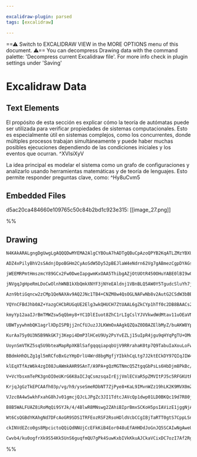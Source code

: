 ```yaml
---

excalidraw-plugin: parsed
tags: [excalidraw]

---
```

==⚠  Switch to EXCALIDRAW VIEW in the MORE OPTIONS menu of this document. ⚠== You can decompress Drawing data with the command palette: 'Decompress current Excalidraw file'. For more info check in plugin settings under 'Saving'


# Excalidraw Data
## Text Elements
El propósito de esta sección es explicar cómo la teoría de autómatas puede ser utilizada para verificar propiedades de sistemas computacionales. Esto es especialmente útil en sistemas complejos, como los concurrentes, donde múltiples procesos trabajan simultáneamente y puede haber muchas posibles ejecuciones dependiendo de las condiciones iniciales y los eventos que ocurran. ^XVIsiXyV

La idea principal es modelar el sistema como un grafo de configuraciones y analizarlo usando herramientas matemáticas y de teoría de lenguajes. Esto permite responder preguntas clave, como: ^Hy8uCvm5

## Embedded Files
d5ac20ca484660e109765c50c84b2bd1c923e315: [[image_27.png]]

%%
## Drawing
```compressed-json
N4KAkARALgngDgUwgLgAQQQDwMYEMA2AlgCYBOuA7hADTgQBuCpAzoQPYB2KqATLZMzYBXUtiRoIACyhQ4zZAHoFAc0JRJQgEYA6bGwC2CgF7N6hbEcK4OCtptbErHALRY8RMpWdx8Q1TdIEfARcZgRmBShcZQUebQBWbR4aOiCEfQQOKGZuAG1wMFAwYogSbghnAHEAUQAWADFlAA4ARwAVYjaAVQA1Qn04aoAhAAUOJpTiyFhEcv7opH4SzG5n

ADZ4xPilyBhV2sSAdnjDpoBGHm2CyAoSdW5Dy52pBEJlaW4eNdrn62Vg7gABmezCgpDYAGsEABhNj4Nikcpg6zMOC4QJZSYlTS4bAQ5TgoQcYiw+GIiTIjio9GZKBYyAAM0I+HwAGVYACJIIPPSIKDwVCAOp3SSfEFgyEIdkwTnobllZ6E94ccI5NBnZ5sNHYNR7dWA4HXCAE4RwACSxDVqFyAF1ngzyBkLdwOEIWc9CMSsOVcIDeYTiSrmFbXe6

jWEEMRPmtHmszmcY89GCx2Fw0DweIapgwmKxOAA5ThibgAZjOtUOtR450OHuYABE0lBI9wGQQws9NMJidVghksiG3fhnkI4MRcM2o+rDiX4iWSwBOeIL2rzq7ZogcCEuofPeF4ltoNv4DvhqJQIRWiCIYme5S8pnBZ0SYjxXGZvC1Jq1NZrQEIM5AQXQ4NmweJAWwb9NB4TRiDObAFx4EsEDLeJeWYdxxGta4wA1HCzmuG0CgAXyWIoSjKCQAA0e

jNVgqJgHpeRmLDoCwOlnhWNB1kXbQmkXNYF3jNYeEAldnj1VBnBLQ5AW0Y5TgudcSluYh7jQc5EhjBcSyaJCeCrM4miaZ5JFed46XVDZtFqC5AT0pdVwOX9fg4f4sKzEp+UlUkEXKABiM4AOC3kcTxE0iRJOE/IpcgqTRDEOKNR82Q5Vj5SjcUBQQYU1NFdMsslaVZT5OEFSNJVJCDK08OzLVcV1bhAM8yAIvNS08jtZLHQQZ9UFDYcjU9YhvQkX

Azn9btiGqncw2zCMp1QeNAXAv9AQ2JNc1TB4+CNZM8w4QsOGLNAFwNb8v2AutG2CSdW3bBBOym3t0lpQc5pKUdxzu6dZ3nJdTm+H4jU3bc0AGvc2APRbj1PbNm0wSz0F7VA4HBOAAGfWCgNhUBG1BwiiVAwmwHUMY4AnmAJzAfHMdFUGwDH9Fx/BcFQZsEQAW7Z/HcCEKAmYnUJUaESMEAAHSpJhUH55lCCMXBx1R9E2eTQgmTwUhUfRwhI0V8I8

YQYnCFBdJhb0AZ+YazgCHCbRUGqUE2Elg3wkQHUCH7ZtUAAL6gZkCYp1hTf0c2DB8BAACs2GYagGYMFmY/j46RES8I4+ITgRsl/Qffwf2I6ptGofCJPkRxSPrGN/Q3SgABDlVcC9o2YBFsXUEkXBNGlmvsE7ouY8ITRgmYF3I4QbAhB1TgDZGm9HEyTPDdQVmqb0W9p6DVBPXMKwR9QVv4SphBGCyJOWlFyWodT6xtH9Sg2nY8oUeLzHsdx/HCbZ

kmyYp12aaIJrBmTMWZsw5qQbmy8+YC1DlEIuot8ZhC1rLIgCslYJVVkwdWdMtav11uOEaVNEEm2bKHNe4crab1tswe2jscaU0pu7Pezdfb+3wIHY2Icw4DGCNHWO8dmYryTuvSepA078Mzl6VAud86EELtrEuggqbl1wJXIO/Ra4NxCCw1ucAEFG07t3LWvd+6o0HsPV249J6b1nggeeutiQfyNqvZOjgbFUx3h7feh8k4n1pOfUWqBr5iNvg+Tg

UBWTyywhmbQK1agrlXDpISPBjj2nCfUJuzJJLKWmOxAAgkQZQaZ0DBAZElbMyZ/buAKW8Yp0AtS8nXlET0TA+oQyNAiN4noCCP0Rs/dhr8sZqCcZTImP9CDkwYVgWmQDGaCNZuzBAXMeZG2gYLOBbdEHSxQfLRWbMMGoDVhremeC9aEOXsHUh3C9FRCoSPWhTspmognsw2kRs/YB0yJwq55CeFRxjnHC2idyEpzEW8iRWcjYyILvvYuYglHs3IBX

KurAa75y0U3N5B9NkGK7j3Kepi4DmP3lHCeU9Uy2PsYvEZLj15uIpR4jgu9qHYqPgTU+OMqYXyNsEuKd9fj8zYAAJXCFE+6J5HogxaQACXMh8dUSR4gkTIkNRaEBpUwCaEIaE9B9BoWeCxJET9OKrBEmcbQwEFxA0OMcRc60JKrEzHES4iknhGlUupVAjxDgWuXNWJc4FXWmTlUjVJRo/iyhanyCUUJfLknQIFYKQVQq4nxAGKKZIkRxWpIlB8zJ

UoynSmVTKZ5sq5U9bteaMapRpXKBlSafgqqqiapqbUjV9RRrahaK0tp7Q9TabuIaXouLoFwMkRUU0Zrg0HfNBAh4lrnXWvE1cm0UycG4AcVdB0jonVQLpVcK1+ILmuk2edsNJXZi7JFF6Xt3qDWzF9Cc86zgzjnIueITRASHHElKrcs170lH3FCGGD0DVPwkAAGTZiQEI2tPQ6jROwg2zMRqsy1kEb5ZsBG4yJKgAkuAGQjPXkyZQIhrZbxgJLaw

BBdmkHhDLZg1gl5mRCfoBxGzYHpDrlU4Wrd8bgMgfjYIbkhCqLtg7J2ktECkDY97QIqJIW4MCKRrI5tWaMEBQnZA98KC9KRhAKD28Rr7NIPBuRBAGEoaCPTDDlysNAplhTfDhHl7EbeGR9x2LqOoPRPRy8THcYscdOx4WnH9DcbplTPjRsBMrJXpkUjYmaESfodJ2TRt5NEq9EphAKmNnYHU49bD2m0lZEiUYaJUbCNZAyWx/A2SwOIxqUU8opTy

klEqXTfAzW6k4zgI08JuAWmkAHR9SAnT/A9PA+gQzMGTNmcQ5ZtgqGbPsLs6HbDjm8PkBc/jNzpHyCedbt52jfnGOOI7kwYLtJQtPvCzxqLy9YvL2E4l8eyW6G4zS2oDLbtFPa1y0SfLhXNPMxK+GwVIrWAVfFXDQDMqQ1NUVcqgo5FICUXQG0SOzAACa+BO4AGlmLwFYgjdrkAR3OFkj6gyVqVx6UMsZB13EmhrEVa6nJEAPX5VQEDGyC4dJNCt

V+VcYbsxmTePK3gnOI0eUKrG6K8aICJqCsmzsqaIrEjjVmlECVaR5pZMVItPJ5c5RFGKUtRVa1cmLQ25Uzb1StoarAJqBpnhdo6mgXt3VMWjYA+j4dPoSwNsDA7/qM6vJzsWhWey/F4iiS3dtdMnP9qph3VhM4JZLh/kz8uE9t151glFk9a9fY3r/pHGOJ9i0X1/XfYhWogJarw7/dOsbEAgNntA0aMn5QAD91RMAkK+aS6xDLDZreHxt7lDMhA8

KrjqJgGzTkEPCAAfh03p/vg/h9/yseSmeRDbNT7ZjPye8+KaL9IMvnWZz19hLK2K9MVX0mZPq9wTnZOeutYQGU3knXqlClesGlngmkhsVQRtFp2k6pTNJt8At8JAB8h9TY98yVPNUNMNp9Alz8fAF9dZr9hYV99ZmAN8BUcYocn9EVi9f0EBZVJckZzVLgUdig0dSg1V4g2g4BagCd8BpVEQDUScjU+kTVuIYw4g4xgJMwDghcLpmdUAFx5JGcxc

VJzc0A4wSwkhFxahG8hJv01gmcjQJcLJPgZc3JI1TdtcJAVcQp1dwp01LD0BKQc19d7R80jc61bdTdy0edK0vJq13CbcTcKphB7dgwW0Ok20XcO13dCR2oe0upswHRfcoCI8A8RoR0IBcBagQ9pow9oDI9n0Vozh4h4xjhj09otp110xfDIBU8CwiwsJZwhcs8fwSx88EAfoqCL1sRnoy8BwK8jRH1Oja830lwzpLhyiNxPQwZw929O8QMJVGt9M

B8B5WALFUAZ8iRoMqQi9SYJk/4/4BlwR8MNswg2ZAhiBIprBmxSCKoH5psIAVizE1jggNjAktjt4djSAp5f4OEMNi4Tjv5YMLirisgEBbjEjwlytKtSsoBasskP8ljv8JA2t/8l8utkTHCQCjQwDhs/dNRYDul4CHiniiUXijZNiOBtj+Qfj9i/iji2BATiZgTIxQSbjeRoFhVRUYc0Ai9ujIBNxaDEcFUmDihiJwAEjMi4A4B2Qn1uByJoAzIMh

Wt6CsQGBdYKAhgNd7DFcAoGR9SDS1TRFEozRSF2RsoHDldVcbCCgIBjTaRTT0gtS7CppLSnC9dMQlg7TU4HTSF6g3Drc5RPDbT7SshHT9BzTJRvCLcShQyoBwzIyoQAigygjYyfSwzSEhUQim0wjHcQz0z4zSEAB5SIySZqL0uM8M+oV/OrBrfMsFDM9Iasx/Hk3gTyb0hsws9IPTTEjvX/drDsk0s0qIa/PJMRNgCgMyRWAYtMzs8M6oYkMc8ES

ckINVdEZco0gs8MpcictoQQiQdNNUjCcEFkKiB4Eor048uEfAHHDdJoGnJQ5SCAIwNgAweUvaAgUWJqZgyASszMydMPCAQ8r0gkEgaEz4ds0C4gdkOxRE20qCgAWWWwQAXK7mCAWLh2NFMwzRilQFYKGDhDVVIGUBxAAApRJaxeAX044KK445J4gABKXkEVUjNDcoYisipCYEXgEsbiriuihIJin8wc2kRMhAEs/2TgO9L0pIjIEVbLO8d87MTIN

Cwvb4/ku0ogfrXk9S54Kk5UnS6guqfmQU7gPk4SuwKxbIVkKkuAJCkaVCixDC7ozI7Af2RgNoV8/AJSkoQ1LkNINy7aUAy8HGfQPc2YNvf3DvKGYDWHDS1eKAPJQKjyry/9EicAUiOgR8cIeU8U4iIAA
```
%%